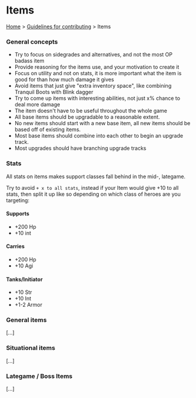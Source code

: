 # Items

[Home](../README.md) > [Guidelines for contributing](guidelines.md) > Items

### General concepts
- Try to focus on sidegrades and alternatives, and not the most OP badass item
- Provide reasoning for the items use, and your motivation to create it
- Focus on utility and not on stats, it is more important what the item is good for than how much damage it gives
- Avoid items that just give "extra inventory space", like combining Tranquil Boots with Blink dagger
- Try to come up items with interesting abilities, not just x% chance to deal more damage
- The item doesn't have to be useful throughout the whole game
- All base items should be upgradable to a reasonable extent.
- No new items should start with a new base item, all new items should be based off of existing items.
- Most base items should combine into each other to begin an upgrade track. 
- Most upgrades should have branching upgrade tracks

### Stats
All stats on items makes support classes fall behind in the mid-, lategame.

Try to avoid `+ x to all stats`, instead if your Item would give +10 to all stats, 
then split it up like so depending on which class of heroes are you targeting:

#### Supports
- +200 Hp
- +10 int

#### Carries
- +200 Hp
- +10 Agi

#### Tanks/Initiator
- +10 Str
- +10 Int
- +1-2 Armor

### General items

[...]

### Situational items

[...]

### Lategame / Boss Items

[...]

